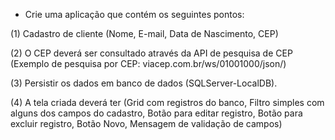 - Crie uma aplicação que contém os seguintes pontos:
 
 
(1) Cadastro de cliente (Nome, E-mail, Data de Nascimento, CEP)
 
(2) O CEP deverá ser consultado através da API de pesquisa de CEP (Exemplo de pesquisa por CEP: viacep.com.br/ws/01001000/json/)
 
(3) Persistir os dados em banco de dados (SQLServer-LocalDB).
 
(4) A tela criada deverá ter (Grid com registros do banco, Filtro simples com alguns dos campos do cadastro, Botão para editar registro, Botão para excluir registro, Botão Novo, Mensagem de validação de campos)
